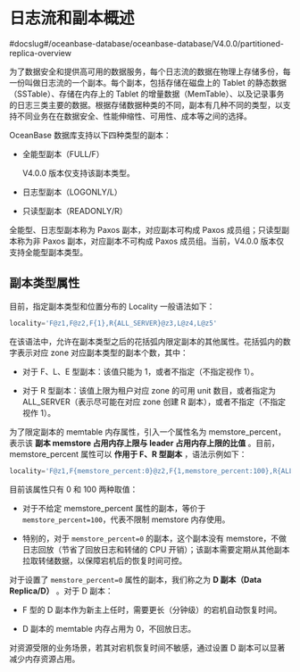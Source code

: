# 日志流和副本概述
#docslug#/oceanbase-database/oceanbase-database/V4.0.0/partitioned-replica-overview

为了数据安全和提供高可用的数据服务，每个日志流的数据在物理上存储多份，每一份叫做日志流的一个副本。每个副本，包括存储在磁盘上的 Tablet 的静态数据（SSTable）、存储在内存上的 Tablet 的增量数据（MemTable）、以及记录事务的日志三类主要的数据。根据存储数据种类的不同，副本有几种不同的类型，以支持不同业务在在数据安全、性能伸缩性、可用性、成本等之间的选择。

OceanBase 数据库支持以下四种类型的副本：

* 全能型副本（FULL/F）

    V4.0.0 版本仅支持该副本类型。

* 日志型副本（LOGONLY/L）


* 只读型副本（READONLY/R）

全能型、日志型副本称为 Paxos 副本，对应副本可构成 Paxos 成员组；只读型副本称为非 Paxos 副本，对应副本不可构成 Paxos 成员组。当前，V4.0.0 版本仅支持全能型副本类型。

## 副本类型属性

目前，指定副本类型和位置分布的 Locality 一般语法如下：

```sql
locality='F@z1,F@z2,F{1},R{ALL_SERVER}@z3,L@z4,L@z5'
```

在该语法中，允许在副本类型之后的花括弧内限定副本的其他属性。花括弧内的数字表示对应 zone 对应副本类型的副本个数，其中：

* 对于 F、L、E 型副本：该值只能为 1，或者不指定（不指定视作 1）。

* 对于 R 型副本：该值上限为租户对应 zone 的可用 unit 数目，或者指定为 ALL_SERVER（表示尽可能在对应 zone 创建 R 副本），或者不指定（不指定视作 1）。

为了限定副本的 memtable 内存属性，引入一个属性名为 memstore_percent，表示该 **副本 memstore 占用内存上限与 leader 占用内存上限的比值** 。目前，memstore_percent 属性可以 **作用于 F、R 型副本** ，语法示例如下：

```sql
locality='F@z1,F{memstore_percent:0}@z2,F{1,memstore_percent:100},R{ALL_SERVER}@z3,L@z4,L@z5'
```

目前该属性只有 0 和 100 两种取值：

* 对于不给定 memstore_percent 属性的副本，等价于 `memstore_percent=100`，代表不限制 memstore 内存使用。

* 特别的，对于 `memstore_percent=0` 的副本，这个副本没有 memstore，不做日志回放（节省了回放日志和转储的 CPU 开销）；该副本需要定期从其他副本拉取转储数据，以保障宕机后的恢复时间可控。

对于设置了 `memstore_percent=0` 属性的副本，我们称之为 **D 副本（Data Replica/D）** 。对于 D 副本：

* F 型的 D 副本作为新主上任时，需要更长（分钟级）的宕机自动恢复时间。

* D 副本的 memtable 内存占用为 0，不回放日志。

对资源受限的业务场景，若其对宕机恢复时间不敏感，通过设置 D 副本可以显著减少内存资源占用。
